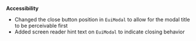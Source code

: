 **Accessibility**

- Changed the close button position in `EuiModal` to allow for the modal title to be perceivable first
- Added screen reader hint text on `EuiModal` to indicate closing behavior 

